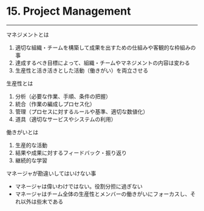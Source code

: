 # 15. Project Management
________________________________________
マネジメントとは

1. 適切な組織・チームを構築して成果を出すための仕組みや客観的な枠組みの事
2. 達成するべき目標によって、組織・チームやマネジメントの内容は変わる
3. 生産性と活き活きとした活動（働きがい）を両立させる

生産性とは

1. 分析（必要な作業、手順、条件の把握）
2. 統合（作業の編成しプロセス化）
3. 管理（プロセスに対するルールや基準、適切な数値化）
4. 道具（適切なサービスやシステムの利用）

働きがいとは

1. 生産的な活動
2. 結果や成果に対するフィードバック・振り返り
3. 継続的な学習

マネージャが勘違いしてはいけない事

- マネージャは偉いわけではない。役割分担に過ぎない
- マネージャはチーム全体の生産性とメンバーの働きがいにフォーカスし、それ以外は些末である

